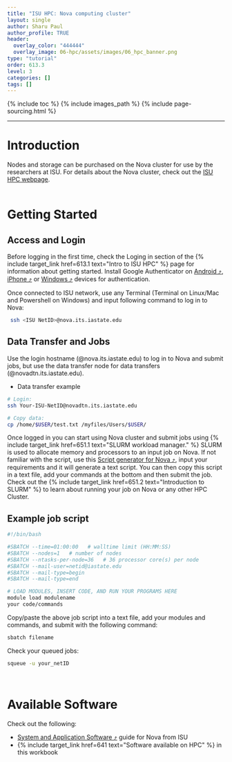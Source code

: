 ```yaml
---
title: "ISU HPC: Nova computing cluster"
layout: single
author: Sharu Paul
author_profile: TRUE
header:
  overlay_color: "444444"
  overlay_image: 06-hpc/assets/images/06_hpc_banner.png
type: "tutorial"
order: 613.3
level: 3
categories: []
tags: []
---
```


{% include toc %}
{% include images_path %}
{% include page-sourcing.html %}

---


# Introduction

Nodes and storage can be purchased on the Nova cluster for use by the researchers at ISU. For details about the Nova cluster, check out the <a href="https://www.hpc.iastate.edu/guides/nova" target="_blank">ISU HPC webpage</a>.
<br>
<br>

# Getting Started
## Access and Login
Before logging in the first time, check the Loging in section of the {% include target_link href=613.1 text="Intro to ISU HPC" %} page for information about getting started. Install Google Authenticator on <a href="https://www.hpc.iastate.edu/guides/nova/access-and-login/google-auth-on-android" target="_blank">Android ⤴</a>, <a href="https://www.hpc.iastate.edu/guides/nova/access-and-login/google-auth-on-iphone-ipad-ipod" target="_blank">iPhone ⤴</a> or <a href="https://www.hpc.iastate.edu/guides/nova/access-and-login/google-auth-on-windows" target="_blank">Windows ⤴</a> devices for authentication.

Once connected to ISU network, use any Terminal (Terminal on Linux/Mac and Powershell on Windows) and input following command to log in to Nova:

```bash
 ssh <ISU NetID>@nova.its.iastate.edu
```

## Data Transfer and Jobs
Use the login hostname (@nova.its.iastate.edu) to log in to Nova and submit jobs, but use the data transfer node for data transfers (@novadtn.its.iastate.edu).

* Data transfer example

```bash
# Login:
ssh Your-ISU-NetID@novadtn.its.iastate.edu

# Copy data:
cp /home/$USER/test.txt /myfiles/Users/$USER/
```

Once logged in you can start using Nova cluster and submit jobs using {% include target_link href=651.1 text="SLURM workload manager." %} SLURM is used to allocate memory and processors to an input job on Nova. If not familiar with the script, use this <a href="https://www.hpc.iastate.edu/guides/nova/slurm-script-generator-for-nova" target="_blank">Script generator for Nova ⤴</a>, input your requirements and it will generate a text script. You can then copy this script in a text file, add your commands at the bottom and then submit the job. Check out the {% include target_link href=651.2 text="Introduction to SLURM" %} to learn about running your job on Nova or any other HPC Cluster.
<br>


## Example job script

```bash
#!/bin/bash

#SBATCH --time=01:00:00   # walltime limit (HH:MM:SS)
#SBATCH --nodes=1   # number of nodes
#SBATCH --ntasks-per-node=36   # 36 processor core(s) per node
#SBATCH --mail-user=netid@iastate.edu
#SBATCH --mail-type=begin
#SBATCH --mail-type=end

# LOAD MODULES, INSERT CODE, AND RUN YOUR PROGRAMS HERE
module load modulename
your code/commands
```

Copy/paste the above job script into a text file, add your modules and commands, and submit with the following command:

```bash
sbatch filename
```

Check your queued jobs:

```bash
squeue -u your_netID
```

<br>

# Available Software
Check out the following:
* <a href="https://www.hpc.iastate.edu/guides/nova/software" target="_blank">System and Application Software ⤴</a> guide for Nova from ISU
* {% include target_link href=641 text="Software available on HPC" %} in this workbook
<br>
<br>
